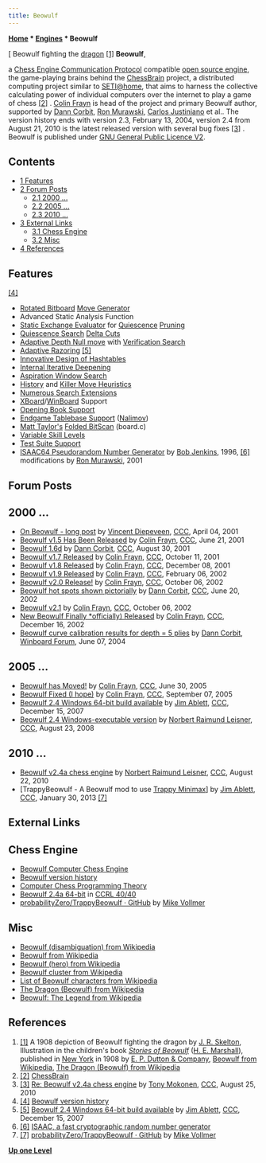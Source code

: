 ```yaml
---
title: Beowulf
---
```

**[Home](Home "Home") * [Engines](Engines "Engines") * Beowulf**

\[ Beowulf fighting the [dragon](Category:Dragon "Category:Dragon") <a id="cite-note-1" href="#cite-ref-1">[1]</a>
**Beowulf**,

a [Chess Engine Communication Protocol](Chess_Engine_Communication_Protocol "Chess Engine Communication Protocol") compatible [open source engine](Category:Open_Source "Category:Open Source"), the game-playing brains behind the [ChessBrain](ChessBrain "ChessBrain") project, a distributed computing project similar to [SETI@home](https://en.wikipedia.org/wiki/SETI@home), that aims to harness the collective calculating power of individual computers over the internet to play a game of chess <a id="cite-note-2" href="#cite-ref-2">[2]</a> . [Colin Frayn](Colin_Frayn "Colin Frayn") is head of the project and primary Beowulf author, supported by [Dann Corbit](Dann_Corbit "Dann Corbit"), [Ron Murawski](Ron_Murawski "Ron Murawski"), [Carlos Justiniano](Carlos_Justiniano "Carlos Justiniano") et al.. The version history ends with version 2.3, February 13, 2004, version 2.4 from August 21, 2010 is the latest released version with several bug fixes <a id="cite-note-3" href="#cite-ref-3">[3]</a> . Beowulf is published under [GNU General Public Licence V2](Free_Software_Foundation#GPL "Free Software Foundation").

## Contents

- [1 Features](#features)
- [2 Forum Posts](#forum-posts)
  - [2.1 2000 ...](#2000-...)
  - [2.2 2005 ...](#2005-...)
  - [2.3 2010 ...](#2010-...)
- [3 External Links](#external-links)
  - [3.1 Chess Engine](#chess-engine)
  - [3.2 Misc](#misc)
- [4 References](#references)

## Features

<a id="cite-note-4" href="#cite-ref-4">[4]</a>

- [Rotated Bitboard](Rotated_Bitboards "Rotated Bitboards") [Move Generator](Move_Generation "Move Generation")
- Advanced Static Analysis Function
- [Static Exchange Evaluator](Static_Exchange_Evaluation "Static Exchange Evaluation") for [Quiescence](Quiescence_Search "Quiescence Search") [Pruning](Pruning "Pruning")
- [Quiescence Search](Quiescence_Search "Quiescence Search") [Delta Cuts](Delta_Pruning "Delta Pruning")
- [Adaptive Depth Null move](Null_Move_Pruning#AdaptiveNullMovePruning "Null Move Pruning") with [Verification Search](Null_Move_Pruning#ZugzwangVerification "Null Move Pruning")
- [Adaptive Razoring](Razoring "Razoring") <a id="cite-note-5" href="#cite-ref-5">[5]</a>
- [Innovative Design of Hashtables](Hash_Table "Hash Table")
- [Internal Iterative Deepening](Internal_Iterative_Deepening "Internal Iterative Deepening")
- [Aspiration Window Search](Aspiration_Windows "Aspiration Windows")
- [History](History_Heuristic "History Heuristic") and [Killer Move Heuristics](Killer_Heuristic "Killer Heuristic")
- [Numerous Search Extensions](Extensions "Extensions")
- [XBoard](XBoard "XBoard")/[WinBoard](WinBoard "WinBoard") Support
- [Opening Book Support](Opening_Book "Opening Book")
- [Endgame Tablebase Support](Endgame_Tablebases "Endgame Tablebases") ([Nalimov](Nalimov_Tablebases "Nalimov Tablebases"))
- [Matt Taylor's](Matt_Taylor "Matt Taylor") [Folded BitScan](BitScan#MattTaylorsFoldingtrick "BitScan") (board.c)
- [Variable Skill Levels](Playing_Strength "Playing Strength")
- [Test Suite Support](Test-Positions#TestSuites "Test-Positions")
- [ISAAC64 Pseudorandom Number Generator](Pseudorandom_Number_Generator "Pseudorandom Number Generator") by [Bob Jenkins](Bob_Jenkins "Bob Jenkins"), 1996, <a id="cite-note-6" href="#cite-ref-6">[6]</a> modifications by [Ron Murawski](Ron_Murawski "Ron Murawski"), 2001

## Forum Posts

## 2000 ...

- [On Beowulf - long post](https://www.stmintz.com/ccc/index.php?id=173418) by [Vincent Diepeveen](Vincent_Diepeveen "Vincent Diepeveen"), [CCC](CCC "CCC"), April 04, 2001
- [Beowulf v1.5 Has Been Released](https://www.stmintz.com/ccc/index.php?id=176264) by [Colin Frayn](Colin_Frayn "Colin Frayn"), [CCC](CCC "CCC"), June 21, 2001
- [Beowulf 1.6d](https://www.stmintz.com/ccc/index.php?id=186505) by [Dann Corbit](Dann_Corbit "Dann Corbit"), [CCC](CCC "CCC"), August 30, 2001
- [Beowulf v1.7 Released](https://www.stmintz.com/ccc/index.php?id=192793) by [Colin Frayn](Colin_Frayn "Colin Frayn"), [CCC](CCC "CCC"), October 11, 2001
- [Beowulf v1.8 Released](https://www.stmintz.com/ccc/index.php?id=201043) by [Colin Frayn](Colin_Frayn "Colin Frayn"), [CCC](CCC "CCC"), December 08, 2001
- [Beowulf v1.9 Released](https://www.stmintz.com/ccc/index.php?id=212142) by [Colin Frayn](Colin_Frayn "Colin Frayn"), [CCC](CCC "CCC"), February 06, 2002
- [Beowulf v2.0 Release!](https://www.stmintz.com/ccc/index.php?id=221417) by [Colin Frayn](Colin_Frayn "Colin Frayn"), [CCC](CCC "CCC"), October 06, 2002
- [Beowulf hot spots shown pictorially](https://www.stmintz.com/ccc/index.php?id=236641) by [Dann Corbit](Dann_Corbit "Dann Corbit"), [CCC](CCC "CCC"), June 20, 2002
- [Beowulf v2.1](https://www.stmintz.com/ccc/index.php?id=256688) by [Colin Frayn](Colin_Frayn "Colin Frayn"), [CCC](CCC "CCC"), October 06, 2002
- [New Beowulf Finally \*officially) Released](https://www.stmintz.com/ccc/index.php?id=270921) by [Colin Frayn](Colin_Frayn "Colin Frayn"), [CCC](CCC "CCC"), December 16, 2002
- [Beowulf curve calibration results for depth = 5 plies](http://www.open-aurec.com/wbforum/viewtopic.php?f=18&t=47806) by [Dann Corbit](Dann_Corbit "Dann Corbit"), [Winboard Forum](Computer_Chess_Forums "Computer Chess Forums"), June 07, 2004

## 2005 ...

- [Beowulf has Moved!](https://www.stmintz.com/ccc/index.php?id=434394) by [Colin Frayn](Colin_Frayn "Colin Frayn"), [CCC](CCC "CCC"), June 30, 2005
- [Beowulf Fixed (I hope)](https://www.stmintz.com/ccc/index.php?id=448350) by [Colin Frayn](Colin_Frayn "Colin Frayn"), [CCC](CCC "CCC"), September 07, 2005
- [Beowulf 2.4 Windows 64-bit build available](http://www.talkchess.com/forum/viewtopic.php?t=18395) by [Jim Ablett](Jim_Ablett "Jim Ablett"), [CCC](CCC "CCC"), December 15, 2007
- [Beowulf 2.4 Windows-executable version](http://www.talkchess.com/forum/viewtopic.php?t=23203) by [Norbert Raimund Leisner](Norbert_Raimund_Leisner "Norbert Raimund Leisner"), [CCC](CCC "CCC"), August 23, 2008

## 2010 ...

- [Beowulf v2.4a chess engine](http://www.talkchess.com/forum/viewtopic.php?t=35859) by [Norbert Raimund Leisner](Norbert_Raimund_Leisner "Norbert Raimund Leisner"), [CCC](CCC "CCC"), August 22, 2010
- \[TrappyBeowulf - A Beowulf mod to use [Trappy Minimax](http://www.talkchess.com/forum/viewtopic.php?t=47057)\] by [Jim Ablett](Jim_Ablett "Jim Ablett"), [CCC](CCC "CCC"), January 30, 2013 <a id="cite-note-7" href="#cite-ref-7">[7]</a>

## External Links

## Chess Engine

- [Beowulf Computer Chess Engine](http://www.frayn.net/beowulf/)
- [Beowulf version history](http://www.frayn.net/beowulf/version.html)
- [Computer Chess Programming Theory](http://www.frayn.net/beowulf/theory.html)
- [Beowulf 2.4a 64-bit](http://www.computerchess.org.uk/ccrl/4040/cgi/engine_details.cgi?print=Details&each_game=1&eng=Beowulf%202.4a%2064-bit#Beowulf_2_4a_64-bit) in [CCRL 40/40](CCRL "CCRL")
- [probabilityZero/TrappyBeowulf · GitHub](https://github.com/probabilityZero/TrappyBeowulf) by [Mike Vollmer](index.php?title=Mike_Vollmer&action=edit&redlink=1 "Mike Vollmer (page does not exist)")

## Misc

- [Beowulf (disambiguation) from Wikipedia](https://en.wikipedia.org/wiki/Beowulf_%28disambiguation%29)
- [Beowulf from Wikipedia](https://en.wikipedia.org/wiki/Beowulf)
- [Beowulf (hero) from Wikipedia](https://en.wikipedia.org/wiki/Beowulf_%28hero%29)
- [Beowulf cluster from Wikipedia](https://en.wikipedia.org/wiki/Beowulf_cluster)
- [List of Beowulf characters from Wikipedia](https://en.wikipedia.org/wiki/List_of_Beowulf_characters)
- [The Dragon (Beowulf) from Wikipedia](<https://en.wikipedia.org/wiki/The_dragon_(Beowulf)>)
- [Beowulf: The Legend from Wikipedia](https://en.wikipedia.org/wiki/Beowulf:_The_Legend)

## References

1. <a id="cite-ref-1" href="#cite-note-1">[1]</a> A 1908 depiction of Beowulf fighting the dragon by [J. R. Skelton](http://commons.wikimedia.org/wiki/Category:J._R._Skelton), Illustration in the children's book *[Stories of Beowulf](http://www.mainlesson.com/display.php?author=marshall&book=beowulf&story=_contents)* ([H. E. Marshall](https://en.wikipedia.org/wiki/Henrietta_Elizabeth_Marshall)), published in [New York](https://en.wikipedia.org/wiki/New_York_City) in 1908 by [E. P. Dutton & Company](https://en.wikipedia.org/wiki/E._P._Dutton), [Beowulf from Wikipedia](https://en.wikipedia.org/wiki/Beowulf), [The Dragon (Beowulf) from Wikipedia](https://en.wikipedia.org/wiki/The_Dragon_%28Beowulf%29)
1. <a id="cite-ref-2" href="#cite-note-2">[2]</a> [ChessBrain](http://www.chessbrain.net/)
1. <a id="cite-ref-3" href="#cite-note-3">[3]</a> [Re: Beowulf v2.4a chess engine](http://www.talkchess.com/forum/viewtopic.php?topic_view=threads&p=367856&t=35859) by [Tony Mokonen](index.php?title=Tony_Mokonen&action=edit&redlink=1 "Tony Mokonen (page does not exist)"), [CCC](CCC "CCC"), August 25, 2010
1. <a id="cite-ref-4" href="#cite-note-4">[4]</a> [Beowulf version history](http://www.frayn.net/beowulf/version.html)
1. <a id="cite-ref-5" href="#cite-note-5">[5]</a> [Beowulf 2.4 Windows 64-bit build available](http://www.talkchess.com/forum/viewtopic.php?t=18395) by [Jim Ablett](Jim_Ablett "Jim Ablett"), [CCC](CCC "CCC"), December 15, 2007
1. <a id="cite-ref-6" href="#cite-note-6">[6]</a> [ISAAC, a fast cryptographic random number generator](http://burtleburtle.net/bob/rand/isaacafa.html)
1. <a id="cite-ref-7" href="#cite-note-7">[7]</a> [probabilityZero/TrappyBeowulf · GitHub](https://github.com/probabilityZero/TrappyBeowulf) by [Mike Vollmer](index.php?title=Mike_Vollmer&action=edit&redlink=1 "Mike Vollmer (page does not exist)")

**[Up one Level](Engines "Engines")**

